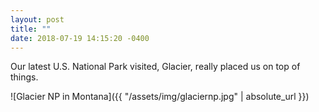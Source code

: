 ```yaml
---
layout: post
title: ""
date: 2018-07-19 14:15:20 -0400
---
```


Our latest U.S. National Park visited, Glacier, really placed us on top of things.

![Glacier NP in Montana]({{ "/assets/img/glaciernp.jpg" | absolute_url }})